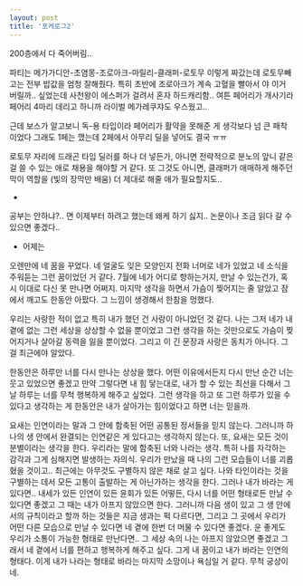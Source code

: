 ```yaml
---
layout: post
title: '포케로그2'
---
```


200층에서 다 죽어버림.. 

파티는 메가가디안-초염몽-조로아크-마릴리-클래퍼-로토무 이렇게 짜갔는데 로토무빼고는 전부 밥값을 엄청 잘해줬다. 특히 초반에 조로아크가 계속 고혈을 빨아서 야 이거 버릴까.. 싶었는데 사천왕이 에스퍼가 걸려서 혼자 하드캐리함.. 여튼 페어리가 개사기라 페어리 4마리 데리고 하니까 라이벌 메가레쿠쟈도 우스웠고.. 

근데 보스가 알고보니 독-용 타입이라 페어리가 활약을 못해준 게 생각보다 넘 큰 패착이었다 그래도 1페는 깼는데 2페에서 아무리 딜을 넣어도 결국 ㅠㅠ 

로토무 자리에 드래곤 타입 딜러를 하나 더 넣든가, 아니면 전략적으로 분노의 앞니 같은 걸 쓸 수 있는 애로 채용을 해야할 거 같다. 또 그것도 아니면, 클래퍼가 애매하게 해주던 막이 역할을 (빛의 장막만 배움) 더 제대로 해줄 애가 필요할지도.. 

-

공부는 안하냐?.. 면 이제부터 하려고 했는데 왜케 하기 싫지.. 논문이나 조금 읽다 갈 수 있으면 좋겠다..

- 어제는

오렌만에 네 꿈을 꾸었다. 네 얼굴도 잊은 모양인지 전화 너머로 네가 있었고 네 소식을 주워듣는 그런 꿈이었던 거 같다. 7월에 네가 어디로 향하는거지, 만날 수 있는건가, 혹시 이대로 다신 못 만나면 어쩌지. 마지막 생각을 하면서 가슴이 찢어지는 줄 알았고 잠에서 깨고도 한동안 아팠다. 그 느낌이 생경해서 한참을 멍했다. 

우리는 사랑한 적이 없고 특히 내가 했던 건 사랑이 아니었던 것 같다. 나는 그저 네가 내 곁에 없는 그런 세상을 상상할 수 없을 뿐이었고 그런 생각을 하는 것만으로도 가슴이 찢어지거나 살아갈 동력을 잃을 뿐이었다. 그리고 이 긴 문장과 사랑은 동치가 아니다. 그걸 최근에야 알았다. 

한동안은 하루만 너를 다시 만나는 상상을 했다. 어떤 이유에서든지 다시 만난 순간 너는 웃고 있었으면 좋겠고 만약 그렇다면 내 힘 닿는대로, 내가 할 수 있는 최선을 다해서 그 날 하루는 너를 무척 행복하게 해주고 싶었다. 그런 생각을 하고 또 그런 하루가 있을 수 있다고 생각하는 게 한동안은 내가 살아가는 힘이었다고 하면 너는 믿을까.

요새는 인연이라는 말과 그 안에 함축된 어떤 공통된 정서들을 믿지 않는다. 그러니까 하나의 생 안에서 완결되는 인연같은 게 있다고는 생각하지 않는다. 또, 요새는 모든 것이 분별이라는 생각을 한다. 우리라는 말에 함축된 너와 나라는 생각. 특히 나를 자각하는 감각과 그게 심해지면 발생하는 자의식. 우리가 만났을 때 나의 그런 모습들이 너를 괴롭혔을 것이고.. 최근에는 아무것도 구별하지 않은 채로 살고 싶다. 나와 타인이라는 것을 구별하는 데서 모든 고통이 출발하는 게 아닌가하는 생각을 한다. 그러나 내가 바라는 게 있다면.. 내세가 있든 인연이 있든 윤회가 있든 어떻든, 다시 너를 어떤 형태로든 만날 수 있다면 좋겠고 그 때는 내가 아프지 않았으면 한다. 그러니까 다음 생이 있고 그 생 안에서의 규칙이라고 할까 하는 것들은 지금 생과는 퍽 다르다면, 그리고 그 곳에서 우리가 어떤 다른 모습으로 만날 수 있다면 네 곁에 한번 더 머물 수 있다면 좋겠다. 운 좋게도 우리가 소통이 가능한 형태로 만난다면.. 그 세상 속의 나는 아프지 않았으면 좋겠고 그래서 네 곁에서 너를 편하고 행복하게 해주고 싶다. 그게 내 꿈이고 내가 바라는 인연의 형태다. 이게 내가 나라는 형태로 바라는 마지막 소망이나 욕심일 거 같다. 무척 궁상이네.



